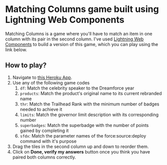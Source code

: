 # Matching Columns game built using Lightning Web Components

Matching Columns is a game where you'll have to match an item in one column with its pair in the second column. I've used [Lightning Web Components](https://lwc.dev) to build a version of this game, which you can play using the link below.

## How to play?

1. Navigate to [this Heroku App](https://matching-columns-lwc.herokuapp.com/).
1. Use any of the following game codes
    1. `df`: Match the celebrity speaker to the Dreamforce year
    3. `products`: Match the product's original name to its current rebranded name
    4. `thr`: Match the Trailhead Rank with the minimum number of badges needed to achieve it
    5. `limits`: Match the governor limit description with its corresponding number
    6. `superbadges`: Match the superbadge with the number of points gained by completing it
    7. `sfdx`: Match the parameter names of the force:source:deploy command with it's purpose
3. Drag the tiles in the second column up and down to reorder them.
4. Click on **Done, verify my answers** button once you think you have paired both columns correctly.

